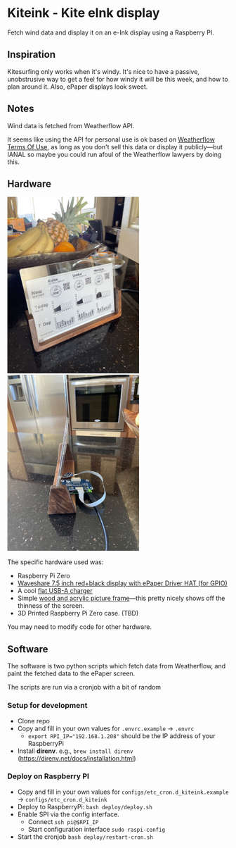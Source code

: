 # Kiteink - Kite eInk display

Fetch wind data and display it on an e-Ink display
using a Raspberry PI.

## Inspiration

Kitesurfing only works when it's windy. It's nice to have a passive, unobstrusive
way to get a feel for how windy it will be this week, and how to plan around it.
Also, ePaper displays look sweet.

## Notes

Wind data is fetched from Weatherflow API.

It seems like using the API for personal use is ok based on [Weatherflow Terms Of Use][1],
as long as you don't sell this data or display it publicly—but IANAL so maybe you could
run afoul of the Weatherflow lawyers by doing this.

[1]: https://help.weatherflow.com/hc/en-us/articles/206504298-Terms-of-Use


## Hardware

<img src="imgs/front-v1.jpg" width=300 /> 
<img src="imgs/side-v1.jpg" width=300 /> 

The specific hardware used was:

- Raspberry Pi Zero
- [Waveshare 7.5 inch red+black display with ePaper Driver HAT (for GPIO)][2]
- A cool [flat USB-A charger][3]
- Simple [wood and acrylic picture frame][4]—this pretty nicely shows off the thinness of the screen.
- 3D Printed Raspberry Pi Zero case. (TBD)

You may need to modify code for other hardware.

[2]: https://www.amazon.com/gp/product/B075YP81JR
[3]: https://www.amazon.com/dp/product/B07MNR1TKD
[4]: https://www.amazon.com/gp/product/B086Y8F55B

## Software

The software is two python scripts which fetch data from Weatherflow, and paint
the fetched data to the ePaper screen.

The scripts are run via a cronjob with a bit of random

### Setup for development

- Clone repo
- Copy and fill in your own values for `.envrc.example` -> `.envrc`
  - `export RPI_IP="192.168.1.208"` should be the IP address of your RaspberryPi
- Install **direnv**. e.g., `brew install direnv` (https://direnv.net/docs/installation.html)

### Deploy on Raspberry PI

- Copy and fill in your own values for `configs/etc_cron.d_kiteink.example` -> `configs/etc_cron.d_kiteink`
- Deploy to RaspberryPi: `bash deploy/deploy.sh`
- Enable SPI via the config interface. 
  - Connect `ssh pi@$RPI_IP`
  - Start configuration interface `sudo raspi-config`
- Start the cronjob `bash deploy/restart-cron.sh`

